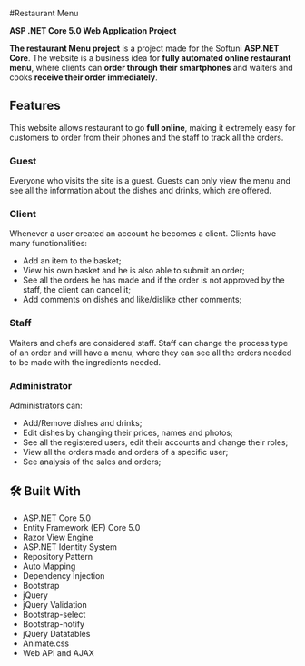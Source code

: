 #Restaurant Menu

**ASP .NET Core 5.0 Web Application Project**

**The restaurant Menu project** is a project made for the Softuni **ASP.NET Core**. The website is a business idea for **fully automated online restaurant menu**, where clients can **order through their smartphones** and waiters and cooks **receive their order immediately**.

## **Features**

This website allows restaurant to go **full online**, making it extremely easy for customers to order from their phones and the staff to track all the orders.

### **Guest**

Everyone who visits the site is a guest.
Guests can only view the menu and see all the information about the dishes and drinks, which are offered.

### **Client**

Whenever a user created an account he becomes a client.
Clients have many functionalities:
* Add an item to the basket;
* View his own basket and he is also able to submit an order;
* See all the orders he has made and if the order is not approved by the staff, the client can cancel it;
* Add comments on dishes and like/dislike other comments;

### **Staff**

Waiters and chefs are considered staff.
Staff can change the process type of an order and will have a menu, where they can see all the orders needed to be made with the ingredients needed.

### **Administrator**

Administrators can:

* Add/Remove dishes and drinks;
* Edit dishes by changing their prices, names and photos;
* See all the registered users, edit their accounts and change their roles;
* View all the orders made and orders of a specific user;
* See analysis of the sales and orders;


## :hammer_and_wrench: Built With
- ASP.NET Core 5.0
- Entity Framework (EF) Core 5.0
- Razor View Engine
- ASP.NET Identity System
- Repository Pattern
- Auto Mapping
- Dependency Injection
- Bootstrap
- jQuery
- jQuery Validation
- Bootstrap-select
- Bootstrap-notify
- jQuery Datatables
- Animate.css
- Web API and AJAX
